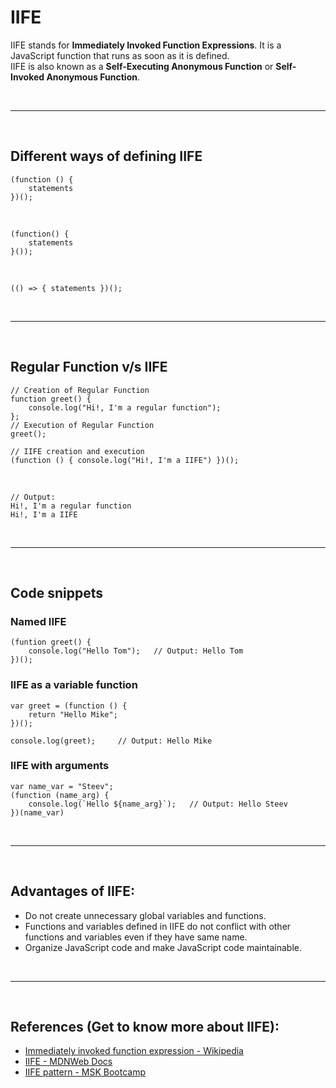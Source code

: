 # IIFE

IIFE stands for **Immediately Invoked Function Expressions**. It is a JavaScript function that runs as soon as it is defined. <br> IIFE is also known as a **Self-Executing Anonymous Function** or **Self-Invoked Anonymous Function**.

<br>

---
<br>

## Different ways of defining IIFE

    (function () {
        statements
    })();

<br>

    (function() {
        statements
    }());

<br>

    (() => { statements })();

<br>

---
<br>

## Regular Function v/s IIFE
    // Creation of Regular Function
    function greet() {
        console.log("Hi!, I'm a regular function");
    };
    // Execution of Regular Function
    greet();

    // IIFE creation and execution
    (function () { console.log("Hi!, I'm a IIFE") })();
    

<br>

    // Output: 
    Hi!, I'm a regular function
    Hi!, I'm a IIFE

<br>

---
<br>

## Code snippets

### Named IIFE
    (funtion greet() {
        console.log("Hello Tom");   // Output: Hello Tom
    })();

### IIFE as a variable function
    var greet = (function () {
        return "Hello Mike";
    })();

    console.log(greet);     // Output: Hello Mike

### IIFE with arguments
    var name_var = "Steev";
    (function (name_arg) {
        console.log(`Hello ${name_arg}`);   // Output: Hello Steev
    })(name_var)

<br>

---
<br>

## Advantages of IIFE:
- Do not create unnecessary global variables and functions.
- Functions and variables defined in IIFE do not conflict with other functions and variables even if they have same name.
- Organize JavaScript code and make JavaScript code maintainable.

<br>

---
<br>

## References (Get to know more about IIFE):
- [Immediately invoked function expression - Wikipedia](https://en.wikipedia.org/wiki/Immediately_invoked_function_expression)
- [IIFE - MDNWeb Docs](https://developer.mozilla.org/en-US/docs/Glossary/IIFE)
- [IIFE pattern - MSK Bootcamp](https://youtu.be/kmP4z1LJEKs?t=8083)